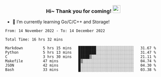 <h3 align="center">
    Hi~ Thank you for coming!
    <img src="https://media.giphy.com/media/hvRJCLFzcasrR4ia7z/giphy.gif" width="25px">
</h3>

<!--
**pineapple-man/pineapple-man** is a ✨ _special_ ✨ repository because its `README.md` (this file) appears on your GitHub profile.

Here are some ideas to get you started:
- 🔭 I’m currently working on ...
- 🤔 I’m looking for help with ...
- 💬 Ask me about ...
- 📫 How to reach me: ...
- 😄 Pronouns: ...
- ⚡ Fun fact: 
- 👯 I’m looking to collaborate on kubernetes
-->
- 🌱 I’m currently learning Go/C/C++ and Storage!

<!--START_SECTION:waka-->

```text
From: 14 November 2022 - To: 14 December 2022

Total Time: 16 hrs 32 mins

Markdown         5 hrs 15 mins   ████████░░░░░░░░░░░░░░░░░   31.67 %
Python           5 hrs 13 mins   ████████░░░░░░░░░░░░░░░░░   31.47 %
C                3 hrs 30 mins   █████▒░░░░░░░░░░░░░░░░░░░   21.11 %
Makefile         47 mins         █▒░░░░░░░░░░░░░░░░░░░░░░░   04.74 %
JSON             42 mins         █░░░░░░░░░░░░░░░░░░░░░░░░   04.30 %
Bash             33 mins         █░░░░░░░░░░░░░░░░░░░░░░░░   03.38 %
```

<!--END_SECTION:waka-->
